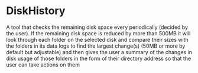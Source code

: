 # DiskHistory
A tool that checks the remaining disk space every periodically (decided by the user). If the remaining disk space is reduced by more than 500MB it will look through each folder on the selected disk and compare their sizes with the folders in its data logs to find the largest change(s) (50MB or more by default but adjustable) and then gives the user a summary of the changes in disk usage of those folders in the form of their directory address so that the user can take actions on them
